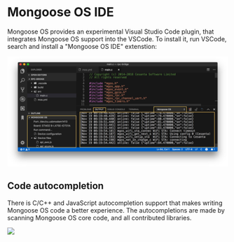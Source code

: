 # Mongoose OS IDE

Mongoose OS provides an experimental Visual Studio Code plugin,
that integrates Mongoose OS support into the VSCode.
To install it, run VSCode, search and install a "Mongoose OS IDE" extenstion:

![](images/ide.png)

## Code autocompletion

There is C/C++ and JavaScript autocompletion support that makes
writing Mongoose OS code a better experience.
The autocompletions are made by scanning Mongoose OS core code, and all
contributed libraries.

![](images/ide_autocomplete.gif)

